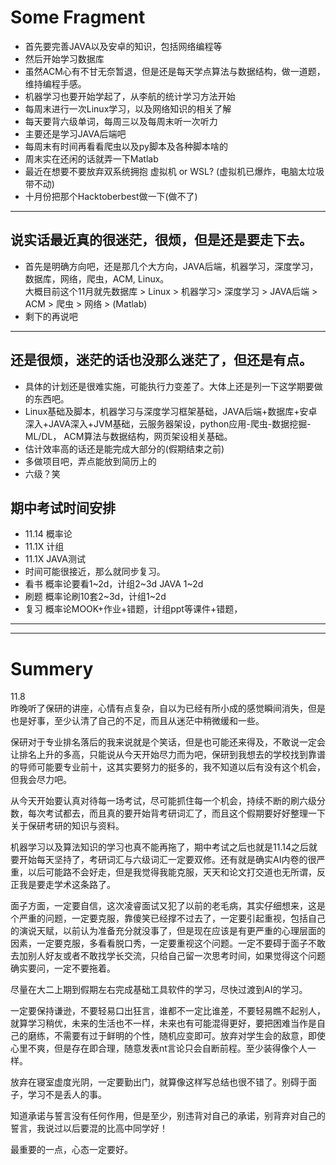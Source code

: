 # Some Fragment
- 首先要完善JAVA以及安卓的知识，包括网络编程等  
- 然后开始学习数据库  
- 虽然ACM心有不甘无奈暂退，但是还是每天学点算法与数据结构，做一道题，维持编程手感。
- 机器学习也要开始学起了，从李航的统计学习方法开始
- 每周末进行一次Linux学习，以及网络知识的相关了解
- 每天要背六级单词，每周三以及每周末听一次听力
- 主要还是学习JAVA后端吧
- 每周末有时间再看看爬虫以及py脚本及各种脚本啥的
- 周末实在还闲的话就弄一下Matlab
- 最近在想要不要放弃双系统拥抱 虚拟机 or WSL? (虚拟机已爆炸，电脑太垃圾带不动)
- 十月份把那个Hacktoberbest做一下(做不了)

---
## 说实话最近真的很迷茫，很烦，但是还是要走下去。
- 首先是明确方向吧，还是那几个大方向，JAVA后端，机器学习，深度学习，数据库，网络，爬虫，ACM, Linux。  
大概目前这个11月就先数据库 > Linux > 机器学习> 深度学习 > JAVA后端 > ACM > 爬虫 > 网络 > (Matlab)
- 剩下的再说吧
---
## 还是很烦，迷茫的话也没那么迷茫了，但还是有点。
- 具体的计划还是很难实施，可能执行力变差了。大体上还是列一下这学期要做的东西吧。
- Linux基础及脚本，机器学习与深度学习框架基础，JAVA后端+数据库+安卓深入+JAVA深入+JVM基础，云服务器架设，python应用-爬虫-数据挖掘-ML/DL， ACM算法与数据结构，网页架设相关基础。
- 估计效率高的话还是能完成大部分的(假期结束之前)
- 多做项目吧，弄点能放到简历上的
- 六级？笑

## 期中考试时间安排
- 11.14 概率论
- 11.1X 计组
- 11.1X JAVA测试
- 时间可能很接近，那么就同步复习。
- 看书 概率论要看1~2d，计组2~3d JAVA 1~2d
- 刷题 概率论刷10套2~3d，计组1~2d
- 复习 概率论MOOK+作业+错题，计组ppt等课件+错题， 

---
---

# Summery
11.8  
昨晚听了保研的讲座，心情有点复杂，自以为已经有所小成的感觉瞬间消失，但是也是好事，至少认清了自己的不足，而且从迷茫中稍微缓和一些。  

保研对于专业排名落后的我来说就是个笑话，但是也可能还来得及，不敢说一定会让排名上升的多高，只能说从今天开始尽力而为吧，保研到我想去的学校找到靠谱的导师可能要专业前十，这其实要努力的挺多的，我不知道以后有没有这个机会，但我会尽力吧。

从今天开始要认真对待每一场考试，尽可能抓住每一个机会，持续不断的刷六级分数，每次考试都去，而且真的要开始背考研词汇了，而且这个假期要好好整理一下关于保研考研的知识与资料。

机器学习以及算法知识的学习也真不能再拖了，期中考试之后也就是11.14之后就要开始每天坚持了，考研词汇与六级词汇一定要双修。还有就是确实AI内卷的很严重，以后可能路不会好走，但是我觉得我能克服，天天和论文打交道也无所谓，反正我是要走学术这条路了。

面子方面，一定要自信，这次凌睿面试又犯了以前的老毛病，其实仔细想来，这是个严重的问题，一定要克服，靠傻笑已经撑不过去了，一定要引起重视，包括自己的演说天赋，以前认为准备充分就没事了，但是现在应该是有更严重的心理层面的因素，一定要克服，多看看脱口秀，一定要重视这个问题。一定不要碍于面子不敢去加别人好友或者不敢找学长交流，只给自己留一次思考时间，如果觉得这个问题确实要问，一定不要拖着。

尽量在大二上期到假期左右完成基础工具软件的学习，尽快过渡到AI的学习。

一定要保持谦逊，不要轻易口出狂言，谁都不一定比谁差，不要轻易瞧不起别人，就算学习稍优，未来的生活也不一样，未来也有可能混得更好，要把困难当作是自己的磨练，不需要有过于鲜明的个性，随机应变即可。放弃对学生会的敌意，即使心里不爽，但是存在即合理，随意发表nt言论只会自断前程。至少装得像个人一样。

放弃在寝室虚度光阴，一定要勤出门，就算像这样写总结也很不错了。别碍于面子，学习不是丢人的事。

知道承诺与誓言没有任何作用，但是至少，别违背对自己的承诺，别背弃对自己的誓言，我说过以后要混的比高中同学好！

最重要的一点，心态一定要好。